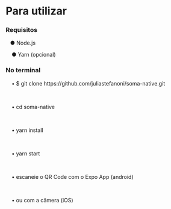 <h1> Para utilizar </h1>

<h3><b> Requisitos </b></h3>
<p>&nbsp&nbsp&nbsp● Node.js</p>
<p>&nbsp&nbsp&nbsp ● Yarn (opcional) </p>

<h3><b> No terminal </b></h3>
<p>&nbsp&nbsp&nbsp • $ git clone https://github.com/juliastefanoni/soma-native.git </p>
<br>
<p>&nbsp&nbsp&nbsp • cd soma-native </p>
<br>
<p>&nbsp&nbsp&nbsp • yarn install </p>
<br>
<p>&nbsp&nbsp&nbsp • yarn start </p>
<br>
<p>&nbsp&nbsp&nbsp • escaneie o QR Code com o Expo App (android) </p>
<br>
<p>&nbsp&nbsp&nbsp • ou com a câmera (iOS) </p>
